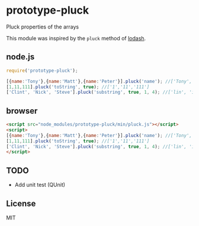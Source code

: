 # prototype-pluck
Pluck properties of the arrays

This module was inspired by the `pluck` method of [lodash]('https://lodash.com/docs#pluck').


## node.js

```js
require('prototype-pluck');

[{name:'Tony'},{name:'Matt'},{name:'Peter'}].pluck('name'); //['Tony', 'Matt', 'Peter']
[1,11,111].pluck('toString', true); //['1','11','111']
['Clint', 'Nick', 'Steve'].pluck('substring', true, 1, 4); //['lin', 'ick', 'tev']
```

## browser

```html
<script src="node_modules/prototype-pluck/min/pluck.js"></script>
<script>
[{name:'Tony'},{name:'Matt'},{name:'Peter'}].pluck('name'); //['Tony', 'Matt', 'Peter']
[1,11,111].pluck('toString', true); //['1','11','111']
['Clint', 'Nick', 'Steve'].pluck('substring', true, 1, 4); //['lin', 'ick', 'tev']
</script>
```
## TODO
- Add unit test (QUnit)

## License
MIT
